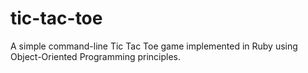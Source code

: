 # tic-tac-toe
A simple command-line Tic Tac Toe game implemented in Ruby using Object-Oriented Programming principles.